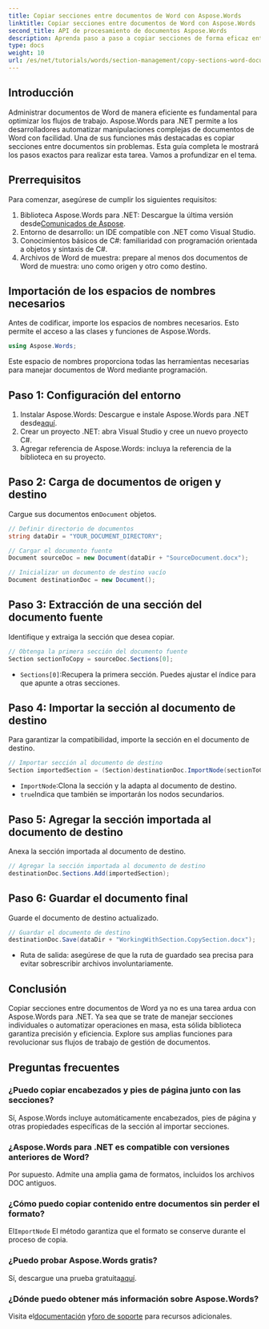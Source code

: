 ```yaml
---
title: Copiar secciones entre documentos de Word con Aspose.Words
linktitle: Copiar secciones entre documentos de Word con Aspose.Words
second_title: API de procesamiento de documentos Aspose.Words
description: Aprenda paso a paso a copiar secciones de forma eficaz entre documentos de Word con Aspose.Words para .NET. Esta guía detallada cubre los requisitos previos, ejemplos de código, consejos avanzados y preguntas frecuentes.
type: docs
weight: 10
url: /es/net/tutorials/words/section-management/copy-sections-word-documents/
---
```

## Introducción

Administrar documentos de Word de manera eficiente es fundamental para optimizar los flujos de trabajo. Aspose.Words para .NET permite a los desarrolladores automatizar manipulaciones complejas de documentos de Word con facilidad. Una de sus funciones más destacadas es copiar secciones entre documentos sin problemas. Esta guía completa le mostrará los pasos exactos para realizar esta tarea. Vamos a profundizar en el tema.

## Prerrequisitos

Para comenzar, asegúrese de cumplir los siguientes requisitos:

1.  Biblioteca Aspose.Words para .NET: Descargue la última versión desde[Comunicados de Aspose](https://releases.aspose.com/words/net/).
2. Entorno de desarrollo: un IDE compatible con .NET como Visual Studio.
3. Conocimientos básicos de C#: familiaridad con programación orientada a objetos y sintaxis de C#.
4. Archivos de Word de muestra: prepare al menos dos documentos de Word de muestra: uno como origen y otro como destino.

## Importación de los espacios de nombres necesarios

Antes de codificar, importe los espacios de nombres necesarios. Esto permite el acceso a las clases y funciones de Aspose.Words.

```csharp
using Aspose.Words;
```

Este espacio de nombres proporciona todas las herramientas necesarias para manejar documentos de Word mediante programación.

## Paso 1: Configuración del entorno

1.  Instalar Aspose.Words: Descargue e instale Aspose.Words para .NET desde[aquí](https://releases.aspose.com/words/net/).
2. Crear un proyecto .NET: abra Visual Studio y cree un nuevo proyecto C#.
3. Agregar referencia de Aspose.Words: incluya la referencia de la biblioteca en su proyecto.

## Paso 2: Carga de documentos de origen y destino

 Cargue sus documentos en`Document` objetos.

```csharp
// Definir directorio de documentos
string dataDir = "YOUR_DOCUMENT_DIRECTORY";

// Cargar el documento fuente
Document sourceDoc = new Document(dataDir + "SourceDocument.docx");

// Inicializar un documento de destino vacío
Document destinationDoc = new Document();
```

## Paso 3: Extracción de una sección del documento fuente

Identifique y extraiga la sección que desea copiar.

```csharp
// Obtenga la primera sección del documento fuente
Section sectionToCopy = sourceDoc.Sections[0];
```

- `Sections[0]`:Recupera la primera sección. Puedes ajustar el índice para que apunte a otras secciones.

## Paso 4: Importar la sección al documento de destino

Para garantizar la compatibilidad, importe la sección en el documento de destino.

```csharp
// Importar sección al documento de destino
Section importedSection = (Section)destinationDoc.ImportNode(sectionToCopy, true);
```

- `ImportNode`:Clona la sección y la adapta al documento de destino.
- `true`Indica que también se importarán los nodos secundarios.

## Paso 5: Agregar la sección importada al documento de destino

Anexa la sección importada al documento de destino.

```csharp
// Agregar la sección importada al documento de destino
destinationDoc.Sections.Add(importedSection);
```

## Paso 6: Guardar el documento final

Guarde el documento de destino actualizado.

```csharp
// Guardar el documento de destino
destinationDoc.Save(dataDir + "WorkingWithSection.CopySection.docx");
```

- Ruta de salida: asegúrese de que la ruta de guardado sea precisa para evitar sobrescribir archivos involuntariamente.

## Conclusión

Copiar secciones entre documentos de Word ya no es una tarea ardua con Aspose.Words para .NET. Ya sea que se trate de manejar secciones individuales o automatizar operaciones en masa, esta sólida biblioteca garantiza precisión y eficiencia. Explore sus amplias funciones para revolucionar sus flujos de trabajo de gestión de documentos.

## Preguntas frecuentes

### ¿Puedo copiar encabezados y pies de página junto con las secciones?
Sí, Aspose.Words incluye automáticamente encabezados, pies de página y otras propiedades específicas de la sección al importar secciones.

### ¿Aspose.Words para .NET es compatible con versiones anteriores de Word?
Por supuesto. Admite una amplia gama de formatos, incluidos los archivos DOC antiguos.

### ¿Cómo puedo copiar contenido entre documentos sin perder el formato?
 El`ImportNode` El método garantiza que el formato se conserve durante el proceso de copia.

### ¿Puedo probar Aspose.Words gratis?
 Sí, descargue una prueba gratuita[aquí](https://releases.aspose.com/).

### ¿Dónde puedo obtener más información sobre Aspose.Words?
 Visita el[documentación](https://reference.aspose.com/words/net/) y[foro de soporte](https://forum.aspose.com/c/words/8) para recursos adicionales.